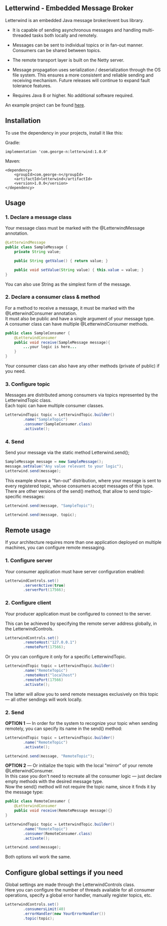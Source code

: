 ## Letterwind - Embedded Message Broker  

Letterwind is an embedded Java message broker/event bus library.  

* It is capable of sending asynchronous messages and handling multi-threaded tasks both locally and remotely.  

* Messages can be sent to individual topics or in fan-out manner. Consumers can be shared between topics.

* The remote transport layer is built on the Netty server.  

* Message propagation uses serialization / deserialization through the OS file system. 
This ensures a more consistent and reliable sending and receiving mechanism.
Future releases will continue to expand fault tolerance features.
* Requires Java 8 or higher. No additional software required.  

An example project can be found [here](https://github.com/George-Novikov/Letterwind-Example).

## Installation  

To use the dependency in your projects, install it like this:  

Gradle:  
```
implementation 'com.george-n:letterwind:1.0.0'
```

Maven:  
```
<dependency>
    <groupId>com.george-n</groupId>
    <artifactId>letterwind</artifactId>
    <version>1.0.0</version>
</dependency>
```

## Usage
### 1. Declare a message class
Your message class must be marked with the @LetterwindMessage annotation.
```java
@LetterwindMessage
public class SampleMessage {
    private String value;

    public String getValue() { return value; }

    public void setValue(String value) { this.value = value; }
}
```
You can also use String as the simplest form of the message.  

### 2. Declare a consumer class & method
For a method to receive a message, it must be marked with the @LetterwindConsumer annotation.  
It must also be public and have a single argument of your message type.  
A consumer class can have multiple @LetterwindConsumer methods.
```java
public class SampleConsumer {
    @LetterwindConsumer
    public void receive(SampleMessage message){
        ...your logic is here...
    }
}
```
Your consumer class can also have any other methods (private of public) if you need.

### 3. Configure topic
Messages are distributed among consumers via topics represented by the LetterwindTopic class.  
Each topic can have multiple consumer classes.  
```java
LetterwindTopic topic = LetterwindTopic.builder()
        .name("SampleTopic")
        .consumer(SampleConsumer.class)
        .activate();
```

### 4. Send  

Send your message via the static method Letterwind.send();
```java
SampleMessage message = new SampleMessage();
message.setValue("Any value relevant to your logic");
Letterwind.send(message);
```
This example shows a "fan-out" distribution, where your message is sent to every registered topic, whose consumers accept messages of this type.  
There are other versions of the send() method, that allow to send topic-specific messages:  
```java
Letterwind.send(message, "SampleTopic");
```
```java
Letterwind.send(message, topic);
```

## Remote usage

If your architecture requires more than one application deployed on multiple machines, you can configure remote messaging.

### 1. Configure server
Your consumer application must have server configuration enabled:
```java
LetterwindControls.set()
        .serverActive(true)
        .serverPort(17566);
```
### 2. Configure client
Your producer application must be configured to connect to the server.

This can be achieved by specifying the remote server address globally, in the LetterwindControls.  

```java
LetterwindControls.set()
        .remoteHost("127.0.0.1")
        .remotePort(17566);
```

Or you can configure it only for a specific LetterwindTopic.
```java
LetterwindTopic topic = LetterwindTopic.builder()
        .name("RemoteTopic")
        .remoteHost("localhost")
        .remotePort(17566)
        .activate();
```

The latter will allow you to send remote messages exclusively on this topic — all other sendings will work locally.  

### 2. Send  

**OPTION 1** — In order for the system to recognize your topic when sending remotely, you can specify its name in the send() method:  
```java
LetterwindTopic topic = LetterwindTopic.builder()
        .name("RemoteTopic")
        .activate();

Letterwind.send(message, "RemoteTopic");
```

**OPTION 2** — Or initialize the topic with the local "mirror" of your remote @LetterwindConsumer.  
In this case you don't need to recreate all the consumer logic — just declare empty methods with the desired message type.  
Now the send() method will not require the topic name, since it finds it by the message type:  

```java
public class RemoteConsumer {
    @LetterwindConsumer
    public void receive(RemoteMessage message){}
}

LetterwindTopic topic = LetterwindTopic.builder()
        .name("RemoteTopic")
        .consumer(RemoteConsumer.class)
        .activate();

Letterwind.send(message);
```

Both options wil work the same.  


## Configure global settings if you need  

Global settings are made through the LetterwindControls class.  
Here you can configure the number of threads available for all consumer operations, specify a global error handler, manually register topics, etc.
```java
LetterwindControls.set()
        .consumersLimit(40)
        .errorHandler(new YourErrorHandler())
        .topic(topic);
```